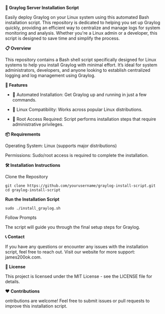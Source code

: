 **🚀 Graylog Server Installation Script**

   Easily deploy Graylog on your Linux system using this automated Bash installation script.
This repository is dedicated to helping you set up Graylog quickly, providing an efficient way to centralize and manage logs for system monitoring and analysis. Whether you're a Linux admin or a developer, this script is designed to save time and simplify the process.


**📋 Overview**

This repository contains a Bash shell script specifically designed for Linux systems to help you install Graylog with minimal effort.
It’s ideal for system administrators, developers, and anyone looking to establish centralized logging and log management using Graylog.


**🎯 Features**

   - 📌 Automated Installation: Get Graylog up and running in just a few commands.
   
   - 🔧 Linux Compatibility: Works across popular Linux distributions.
   
   - 🔐 Root Access Required: Script performs installation steps that require administrative privileges.


**📦 Requirements**

   Operating System: Linux (supports major distributions)
   
   Permissions: Sudo/root access is required to complete the installation.



**🛠️ Installation Instructions**

Clone the Repository

    git clone https://github.com/yourusername/graylog-install-script.git  
    cd graylog-install-script  


**Run the Installation Script**

    sudo ./install_graylog.sh  


Follow Prompts

   The script will guide you through the final setup steps for Graylog.


**📞 Contact**

If you have any questions or encounter any issues with the installation script, feel free to reach out.
Visit our website for more support: james200ok.com.


**📜 License**

This project is licensed under the MIT License - see the LICENSE file for details.


**❤️ Contributions**

ontributions are welcome! Feel free to submit issues or pull requests to improve this installation script.

